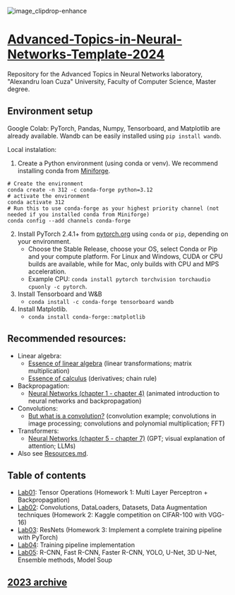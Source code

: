![image_clipdrop-enhance](https://github.com/Tensor-Reloaded/Advanced-Topics-in-Neural-Networks-Template-2023/assets/8055539/5965f7aa-34ad-4899-b2af-be3cc084cb96)

# [Advanced-Topics-in-Neural-Networks-Template-2024](https://sites.google.com/view/rbenchea/advanced-chapters-of-neural-networks)

Repository for the Advanced Topics in Neural Networks laboratory, "Alexandru Ioan Cuza" University, Faculty of Computer Science, Master degree.

## Environment setup

Google Colab: PyTorch, Pandas, Numpy, Tensorboard, and Matplotlib are already available. Wandb can be easily installed using `pip install wandb`. 

Local instalation: 
1. Create a Python environment (using conda or venv). We recommend installing conda from [Miniforge](https://github.com/conda-forge/miniforge).
```
# Create the environment
conda create -n 312 -c conda-forge python=3.12
# activate the environment
conda activate 312
# Run this to use conda-forge as your highest priority channel (not needed if you installed conda from Miniforge)
conda config --add channels conda-forge
```
2. Install PyTorch 2.4.1+ from [pytorch.org](https://pytorch.org/get-started/locally/) using `conda` or `pip`, depending on your environment. 
    * Choose the Stable Release, choose your OS, select Conda or Pip and your compute platform. For Linux and Windows, CUDA or CPU builds are available, while for Mac, only builds with CPU and MPS acceleration.
    * Example CPU: ```conda install pytorch torchvision torchaudio cpuonly -c pytorch```.
3. Install Tensorboard and W&B
    * `conda install -c conda-forge tensorboard wandb`
4. Install Matplotlib.
     * `conda install conda-forge::matplotlib`

## Recommended resources:

- Linear algebra:
   * [Essence of linear algebra](https://www.youtube.com/playlist?list=PLZHQObOWTQDPD3MizzM2xVFitgF8hE_ab) (linear transformations; matrix multiplication)
   * [Essence of calculus](https://www.youtube.com/playlist?list=PLZHQObOWTQDMsr9K-rj53DwVRMYO3t5Yr) (derivatives; chain rule)
- Backpropagation:
   * [Neural Networks (chapter 1 - chapter 4)](https://www.youtube.com/playlist?list=PLZHQObOWTQDNU6R1_67000Dx_ZCJB-3pi) (animated introduction to neural networks and backpropagation)
- Convolutions:
   * [But what is a convolution?](https://www.youtube.com/watch?v=KuXjwB4LzSA) (convolution example; convolutions in image processing; convolutions and polynomial multiplication; FFT)
- Transformers:
   * [Neural Networks (chapter 5 - chapter 7)](https://www.youtube.com/playlist?list=PLZHQObOWTQDNU6R1_67000Dx_ZCJB-3pi) (GPT; visual explanation of attention; LLMs)
- Also see [Resources.md](https://github.com/Tensor-Reloaded/Advanced-Topics-in-Neural-Networks-Template-2024/blob/main/Resources.md).
  
## Table of contents

* [Lab01](./Lab01): Tensor Operations (Homework 1: Multi Layer Perceptron + Backpropagation)
* [Lab02](./Lab02): Convolutions, DataLoaders, Datasets, Data Augmentation techniques (Homework 2: Kaggle competition on CIFAR-100 with VGG-16)
* [Lab03](./Lab03): ResNets (Homework 3: Implement a complete training pipeline with PyTorch)
* [Lab04](./Lab04): Training pipeline implementation
* [Lab05](./Lab05): R-CNN, Fast R-CNN, Faster R-CNN, YOLO, U-Net, 3D U-Net, Ensemble methods, Model Soup 

## [2023 archive](https://github.com/Tensor-Reloaded/Advanced-Topics-in-Neural-Networks-Template-2023)
